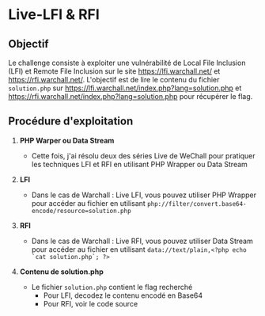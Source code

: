 

# Live-LFI & RFI

## Objectif
Le challenge consiste à exploiter une vulnérabilité de Local File Inclusion (LFI) et Remote File Inclusion sur le site https://lfi.warchall.net/ et https://rfi.warchall.net/. L'objectif est de lire le contenu du fichier `solution.php` sur https://lfi.warchall.net/index.php?lang=solution.php et https://rfi.warchall.net/index.php?lang=solution.php pour récupérer le flag.

## Procédure d'exploitation

1. **PHP Warper ou Data Stream**
   - Cette fois, j'ai résolu deux des séries Live de WeChall pour pratiquer les techniques LFI et RFI en utilisant PHP Wrapper ou Data Stream


2. **LFI**
   
   - Dans le cas de Warchall : Live LFI, vous pouvez utiliser PHP Wrapper pour accéder au fichier en utilisant ```php://filter/convert.base64-encode/resource=solution.php```

3. **RFI**
   - Dans le cas de Warchall : Live RFI, vous pouvez utiliser Data Stream pour accéder au fichier en utilisant ```data://text/plain,<?php echo `cat solution.php`; ?>```

4. **Contenu de solution.php**
   - Le fichier `solution.php` contient le flag recherché
     - Pour LFI, decodez le contenu encodé en Base64
     - Pour RFI, voir le code source
